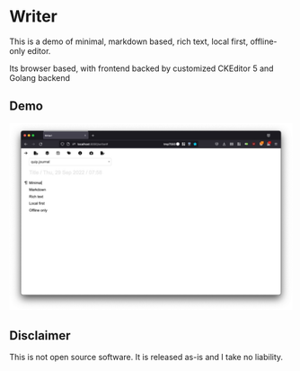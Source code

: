 # Writer

This is a demo of minimal, markdown based, rich text, local first, offline-only editor.

Its browser based, with frontend backed by customized CKEditor 5 and Golang backend

## Demo

![](./writer-demo.jpg)


## Disclaimer

This is not open source software. It is released as-is and I take no liability.
